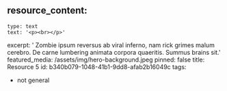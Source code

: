 resource_content:
  - 
    type: text
    text: '<p><br></p>'
excerpt: '    Zombie ipsum reversus ab viral inferno, nam rick grimes malum cerebro. De carne lumbering animata corpora quaeritis. Summus brains sit​​.'
featured_media: /assets/img/hero-background.jpeg
pinned: false
title: Resource 5
id: b340b079-1048-41b1-9dd8-afab2b16049c
tags:
  - not general
